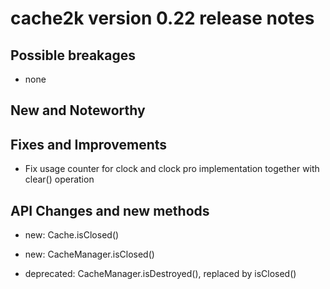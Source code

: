 # cache2k version 0.22 release notes

## Possible breakages

  * none

## New and Noteworthy



## Fixes and Improvements

  * Fix usage counter for clock and clock pro implementation together with clear() operation

## API Changes and new methods

  * new: Cache.isClosed()
  * new: CacheManager.isClosed()

  * deprecated: CacheManager.isDestroyed(), replaced by isClosed()

